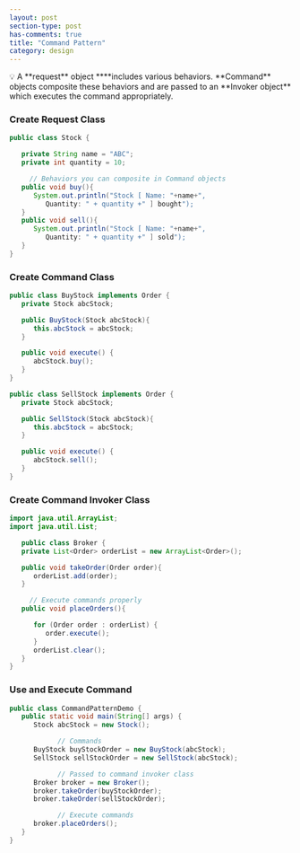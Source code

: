 ```yaml
---
layout: post
section-type: post
has-comments: true
title: "Command Pattern"
category: design
---
```


<aside>
💡 A **request** object ****includes various behaviors. **Command** objects composite these behaviors and are passed to an **Invoker object** which executes the command appropriately.

</aside>


### Create Request Class

```java
public class Stock {

   private String name = "ABC";
   private int quantity = 10;

	 // Behaviors you can composite in Command objects
   public void buy(){
      System.out.println("Stock [ Name: "+name+",
         Quantity: " + quantity +" ] bought");
   }
   public void sell(){
      System.out.println("Stock [ Name: "+name+",
         Quantity: " + quantity +" ] sold");
   }
}
```

### Create Command Class

```java
public class BuyStock implements Order {
   private Stock abcStock;

   public BuyStock(Stock abcStock){
      this.abcStock = abcStock;
   }

   public void execute() {
      abcStock.buy();
   }
}
```

```java
public class SellStock implements Order {
   private Stock abcStock;

   public SellStock(Stock abcStock){
      this.abcStock = abcStock;
   }

   public void execute() {
      abcStock.sell();
   }
}
```

### Create Command Invoker Class

```java
import java.util.ArrayList;
import java.util.List;

   public class Broker {
   private List<Order> orderList = new ArrayList<Order>();

   public void takeOrder(Order order){
      orderList.add(order);
   }

	 // Execute commands properly
   public void placeOrders(){

      for (Order order : orderList) {
         order.execute();
      }
      orderList.clear();
   }
}
```

### Use and Execute Command

```java
public class CommandPatternDemo {
   public static void main(String[] args) {
      Stock abcStock = new Stock();

			// Commands
      BuyStock buyStockOrder = new BuyStock(abcStock);
      SellStock sellStockOrder = new SellStock(abcStock);

			// Passed to command invoker class
      Broker broker = new Broker();
      broker.takeOrder(buyStockOrder);
      broker.takeOrder(sellStockOrder);

			// Execute commands
      broker.placeOrders();
   }
}
```